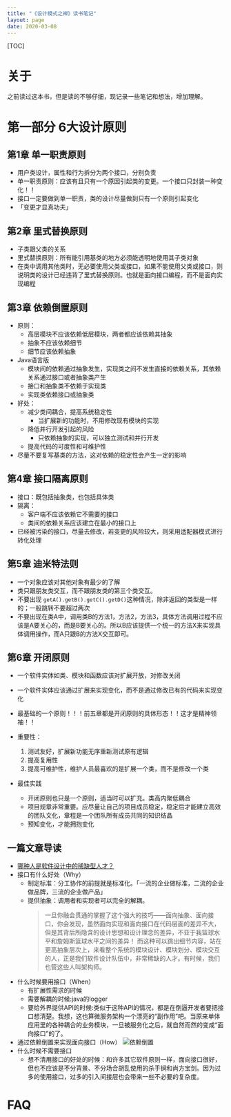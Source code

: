 ```yaml
---
title: "《设计模式之禅》读书笔记"
layout: page
date: 2020-03-08
---
```


[TOC]

# 关于
之前读过这本书，但是读的不够仔细，现记录一些笔记和想法，增加理解。

# 第一部分 6大设计原则
## 第1章 单一职责原则
- 用户类设计，属性和行为拆分为两个接口，分别负责
- 单一职责原则：应该有且只有一个原因引起类的变更。一个接口只封装一种变化！！
- 接口一定要做到单一职责，类的设计尽量做到只有一个原则引起变化
- 「变更才显真功夫」


## 第2章 里式替换原则
- 子类跟父类的关系
- 里式替换原则：所有能引用基类的地方必须能透明地使用其子类对象
- 在类中调用其他类时，无必要使用父类或接口，如果不能使用父类或接口，则说明类的设计已经违背了里式替换原则。也就是面向接口编程，而不是面向实现编程



## 第3章 依赖倒置原则
- 原则：
    - 高层模块不应该依赖低层模块，两者都应该依赖其抽象
    - 抽象不应该依赖细节
    - 细节应该依赖抽象
- Java语言版
    - 模块间的依赖通过抽象发生，实现类之间不发生直接的依赖关系，其依赖关系通过接口或者抽象类产生
    - 接口和抽象类不依赖于实现类
    - 实现类依赖接口或抽象类
- 好处：
    - 减少类间耦合，提高系统稳定性
        - 当扩展新的功能时，不用修改现有模块的实现
    - 降低并行开发引起的风险
        - 只依赖抽象的实现，可以独立测试和并行开发
    - 提高代码的可度性和可维护性
- 尽量不要复写基类的方法，这对依赖的稳定性会产生一定的影响

## 第4章 接口隔离原则
- 接口：既包括抽象类，也包括具体类
- 隔离：
    - 客户端不应该依赖它不需要的接口
    - 类间的依赖关系应该建立在最小的接口上
- 已经被污染的接口，尽量去修改，若变更的风险较大，则采用适配器模式进行转化处理

## 第5章 迪米特法则
- 一个对象应该对其他对象有最少的了解
- 类只跟朋友类交互，而不跟朋友类的第三个类交互。
- 不要出现 `getA().getB().getC().getD()`这种情况，除非返回的类型是一样的；一般跳转不要超过两次
- 不要出现在类A中，调用类B的方法1，方法2，方法3，具体方法调用过程不应该是A要关心的，而是B要关心的。所以B应该提供一个统一的方法X来实现具体调用操作，而A只跟B的方法X交互即可。

## 第6章 开闭原则
- 一个软件实体如类、模块和函数应该对扩展开放，对修改关闭
- 一个软件实体应该通过扩展来实现变化，而不是通过修改已有的代码来实现变化
- 最基础的一个原则！！！前五章都是开闭原则的具体形态！！这才是精神领袖！！
- 重要性：
    1. 测试友好，扩展新功能无序重新测试原有逻辑
    2. 提高复用性
    3. 提高可维护性，维护人员最喜欢的是扩展一个类，而不是修改一个类
    
- 最佳实践
    - 开闭原则也只是一个原则，适当时可以扩充。类高内聚低耦合
    - 项目规章非常重要。应尽量让自己的项目成员稳定，稳定后才能建立高效的团队文化，章程是一个团队所有成员共同的知识结晶
    - 预知变化，才能拥抱变化

## 一篇文章导读
- [哪种人是软件设计中的稀缺型人才？](https://mp.weixin.qq.com/s/j-t8Db8Ub2oMNyTOiYH73Q)
- 接口有什么好处（Why）
    - 制定标准：分工协作的前提就是标准化。「一流的企业做标准，二流的企业做品牌，三流的企业做产品」
    - 提供抽象：调用者和实现者可以完全的解耦。
        > 一旦你融会贯通的掌握了这个强大的技巧——面向抽象、面向接口，你会发现，虽然面向实现和面向接口在代码层面的差异不大，但是其背后所隐含的设计思想和设计理念的差异，不亚于我篮球水平和詹姆斯篮球水平之间的差异！
        > 而这种可以跳出细节内容，站在更高抽象层次上，来看整个系统的模块设计、模块划分、模块交互的人，正是我们软件设计队伍中，非常稀缺的人才。有时候，我们也管这些人叫架构师。
- 什么时候要用接口（When）
    - 有扩展性需求的时候
    - 需要解耦的时候:java的logger
    - 要给外界提供API的时候:类似于这种API的情况，都是在倒逼开发者要把接口想清楚。我想，这也算微服务架构一个漂亮的“副作用”吧。当原来单体应用里的各种耦合的业务模块，一旦被服务化之后，就自然而然的变成“面向接口”的了。
- 通过依赖倒置来实现面向接口（How）
![依赖倒置](/wiki/static/images/pdp.jpg)    
- 什么时候不需要接口
    - 想不清用接口的好处的时候：和许多其它软件原则一样，面向接口很好，但也不应该是不分背景、不分场合胡乱使用的杀手锏和尚方宝剑。因为过多的使用接口，过多的引入间接层也会带来一些不必要的复杂度。

# FAQ